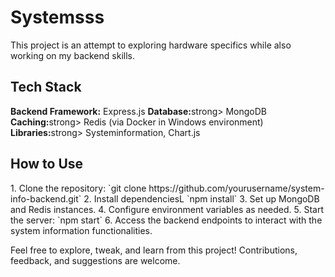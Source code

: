 <h1>Systemsss</h1>

This project is an attempt to exploring hardware specifics while also working on my backend skills.


<h2>Tech Stack</h2>
<strong>Backend Framework:</strong> Express.js
<strong>Database:</strong>strong> MongoDB
<strong>Caching:</strong>strong> Redis (via Docker in Windows environment)
<strong>Libraries:</strong>strong> Systeminformation, Chart.js

<h2>How to Use</h2>
1. Clone the repository: `git clone https://github.com/yourusername/system-info-backend.git`
2. Install dependenciesL `npm install`
3. Set up MongoDB and Redis instances.
4. Configure environment variables as needed.
5. Start the server: `npm start`
6. Access the backend endpoints to interact with the system information functionalities.

Feel free to explore, tweak, and learn from this project! Contributions, feedback, and suggestions are welcome.
